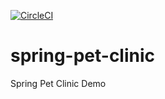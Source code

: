 [![CircleCI](https://circleci.com/gh/mehj123/spring-pet-clinic/tree/master.svg?style=svg)](https://circleci.com/gh/mehj123/spring-pet-clinic/tree/master)
# spring-pet-clinic
Spring Pet Clinic Demo



